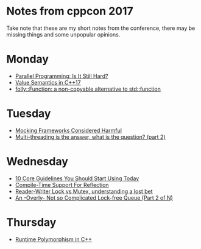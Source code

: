 Notes from cppcon 2017
=====================

Take note that these are my short notes from the conference, there may be missing things and some unpopular opinions.

# Monday

- [Parallel Programming: Is It Still Hard?](https://github.com/jmcomets/cppcon-notes/blob/master/parallel-programming.md)
- [Value Semantics in C++17](https://github.com/jmcomets/cppcon-notes/blob/master/value-semantics.md)
- [folly::Function: a non-copyable alternative to std::function](https://github.com/jmcomets/cppcon-notes/blob/master/folly-function.md)

# Tuesday
- [Mocking Frameworks Considered Harmful](https://github.com/jmcomets/cppcon-notes/blob/master/mocking-frameworks-harmful.md)
- [Multi-threading is the answer, what is the question? (part 2)](https://github.com/jmcomets/cppcon-notes/blob/master/multithreading-is-the-answer-what-is-the-question-part-2.md)

# Wednesday

- [10 Core Guidelines You Should Start Using Today](https://github.com/jmcomets/cppcon-notes/blob/master/10-core-guidelines.md)
- [Compile-Time Support For Reflection](https://github.com/jmcomets/cppcon-notes/blob/master/reflection.md)
- [Reader-Writer Lock vs Mutex, understanding a lost bet](https://github.com/jmcomets/cppcon-notes/blob/master/rw-lock-vs-mutex-understanding-a-lost-bet.md)
- [An -Overly- Not so Complicated Lock-free Queue (Part 2 of N)](https://github.com/jmcomets/cppcon-notes/blob/master/an-overly-not-so-complicated-lock-free-queue-part-2-of-n.md)

# Thursday

- [Runtime Polymorphism in C++](https://github.com/jmcomets/cppcon-notes/blob/master/runtime-polymorphism.md)

